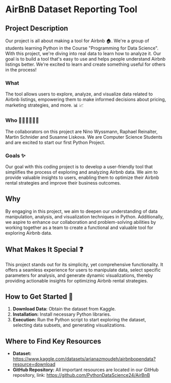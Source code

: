 # AirBnB Dataset Reporting Tool

## Project Description
Our project is all about making a tool for Airbnb 🏠. We're a group of students learning Python in the Course "Programming for Data Science". With this project, we're diving into real data to learn how to analyze it. Our goal is to build a tool that's easy to use and helps people understand Airbnb listings better. We're excited to learn and create something useful for others in the process!

### What
The tool allows users to explore, analyze, and visualize data related to Airbnb listings, empowering them to make informed decisions about pricing, marketing strategies, and more. 📊 📈

### Who 🧑🏻‍💻👩🏻‍💻
The collaborators on this project are Nino Wyssmann, Raphael Reinalter, Martin Schnider and Susanne Liskova. We are Computer Science Students and are excited to start our first Python Project.

### Goals ✨
Our goal with this coding project is to develop a user-friendly tool that simplifies the process of exploring and analyzing Airbnb data. We aim to provide valuable insights to users, enabling them to optimize their Airbnb rental strategies and improve their business outcomes.

## Why
By engaging in this project, we aim to deepen our understanding of data manipulation, analysis, and visualization techniques in Python. Additionally, we aspire to enhance our collaboration and problem-solving abilities by working together as a team to create a functional and valuable tool for exploring Airbnb data.

## What Makes It Special ❓ 
This project stands out for its simplicity, yet comprehensive functionality. It offers a seamless experience for users to manipulate data, select specific parameters for analysis, and generate dynamic visualizations, thereby providing actionable insights for optimizing Airbnb rental strategies.

## How to Get Started 🚀
1. **Download Data:** Obtain the dataset from Kaggle.
2. **Installation:** Install necessary Python libraries.
3. **Execution:** Run the Python script to start exploring the dataset, selecting data subsets, and generating visualizations.

## Where to Find Key Resources
- **Dataset:** https://www.kaggle.com/datasets/arianazmoudeh/airbnbopendata?resource=download
- **GitHub Repository:** All important resources are located in our GitHub repository, link: https://github.com/PythonDataScience24/AirBnB

